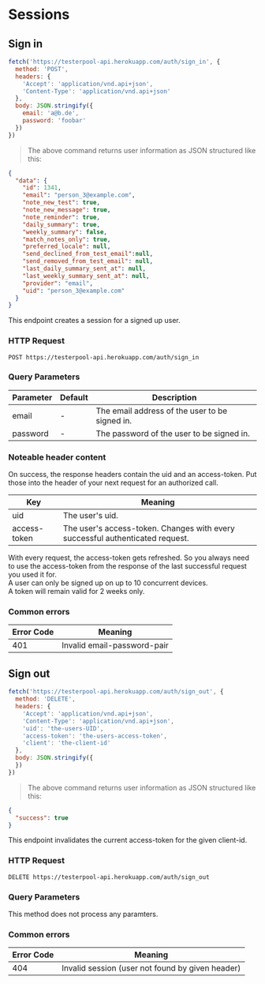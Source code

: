 # Sessions

## Sign in

```javascript
fetch('https://testerpool-api.herokuapp.com/auth/sign_in', {
  method: 'POST',
  headers: {
    'Accept': 'application/vnd.api+json',
    'Content-Type': 'application/vnd.api+json'
  },
  body: JSON.stringify({
    email: 'a@b.de',
    password: 'foobar'
  })
})
```

> The above command returns user information as JSON structured like this:

```json
{
  "data": {
    "id": 1341,
    "email": "person_3@example.com",
    "note_new_test": true,
    "note_new_message": true,
    "note_reminder": true,
    "daily_summary": true,
    "weekly_summary": false,
    "match_notes_only": true,
    "preferred_locale": null,
    "send_declined_from_test_email":null,
    "send_removed_from_test_email": null,
    "last_daily_summary_sent_at": null,
    "last_weekly_summary_sent_at": null,
    "provider": "email",
    "uid": "person_3@example.com"
  }
}
```

This endpoint creates a session for a signed up user.


### HTTP Request

`POST https://testerpool-api.herokuapp.com/auth/sign_in`

### Query Parameters

Parameter | Default | Description
--------- | ------- | -----------
email | - | The email address of the user to be signed in.
password | - | The password of the user to be signed in.

### Noteable header content

On success, the response headers contain the uid and an access-token. Put those into the header of your next request for an authorized call.

Key | Meaning
--- | -------
uid | The user's uid.
access-token | The user's access-token. Changes with every successful authenticated request.

<aside class="warning">
With every request, the access-token gets refreshed. So you always need to use the access-token from the response of the last successful request you used it for.
</aside>

<aside class="notice">
A user can only be signed up on up to 10 concurrent devices.
</aside>

<aside class="notice">
A token will remain valid for 2 weeks only.
</aside>


### Common errors

Error Code | Meaning
---------- | -------
401 | Invalid email-password-pair


## Sign out

```javascript
fetch('https://testerpool-api.herokuapp.com/auth/sign_out', {
  method: 'DELETE',
  headers: {
    'Accept': 'application/vnd.api+json',
    'Content-Type': 'application/vnd.api+json',
    'uid': 'the-users-UID',
    'access-token': 'the-users-access-token',
    'client': 'the-client-id'
  },
  body: JSON.stringify({
  })
})
```

> The above command returns user information as JSON structured like this:

```json
{
  "success": true
}
```

This endpoint invalidates the current access-token for the given client-id.


### HTTP Request

`DELETE https://testerpool-api.herokuapp.com/auth/sign_out`

### Query Parameters

This method does not process any paramters.

### Common errors

Error Code | Meaning
---------- | -------
404 | Invalid session (user not found by given header)
